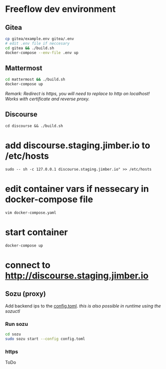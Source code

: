 # Freeflow dev environment

## Gitea
```bash
cp gitea/example.env gitea/.env
# edit .env file if neccesary
cd gitea && ./build.sh
docker-compose --env-file .env up
```

## Mattermost
```bash
cd mattermost && ./build.sh
docker-compose up
```

*Remark: Redirect is https, you will need to replace to http on localhost! Works with certificate and reverse proxy.*

## Discourse
```cd discourse && ./build.sh```

# add discourse.staging.jimber.io to /etc/hosts
```sudo -- sh -c 127.0.0.1 discourse.staging.jimber.io" >> /etc/hosts```
# edit container vars if nessecary in docker-compose file
```vim docker-compose.yaml```
# start container
```docker-compose up```
# connect to http://discourse.staging.jimber.io




## Sozu (proxy)
Add backend ips to the [config.toml](sozu/config.toml).
*this is also possible in runtime using the sozuctl*

### Run sozu

```bash
cd sozu
sudo sozu start --config config.toml 
```
### https 
ToDo
